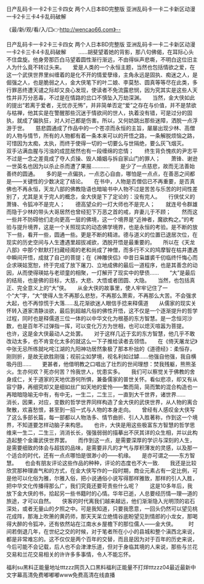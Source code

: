 日产乱码卡一卡2卡三卡四女
两个人日本BD完整版
亚洲乱码卡一卡二卡新区动漫
一卡2卡三卡4卡乱码破解


《最/新/观/看/入/口👉http://wencao66.com》--

日产乱码卡一卡2卡三卡四女
两个人日本BD完整版
亚洲乱码卡一卡二卡新区动漫
一卡2卡三卡4卡乱码破解
　　……胡斐望着她的背影，那八句佛偈，在耳际心头不住盘旋。他身旁那匹白马望着圆性渐行渐远，不由得纵声悲嘶，不明白这位旧主人为什么竟不转过头来。　　爱是人类的一个永恒主题，当然也包括情欲之爱，在这一个武侠世界里纠缠着的是化不开的情爱孽缘，主角永远是固执、痴迷之人，是倔强之人，也是脆弱之人，金大侠笔下的叶二娘、李莫愁、圆真等等尽在此类，多行罪恶终遭天谴之际却又良心发现，使读者不免流露悲悯，因为究其实是这些人天性并非万分恶毒，不过是在情路的岔口不慎坠入万劫深渊。　　当然，金大侠如此的提出“若离于爱者，无忧亦无怖”，并非简单否定“爱”之存在与价值，并不是禁欲与枯禅，他其实是在警醒那些沉迷于情欲间的世人，执着没有错，可是过分的固执，就成了偏执狂，对人对己都是伤害。所以，又何妨跳出那些迷障，洒脱一点浮游于世。　　慈悲圆通成了作品中的一个苍凉而永恒的主旨，屡屡出现少林、高僧的人物与情节，所有的人物都有着一条本来可以的开悟之路，一条解脱烦恼之路，可惜因为太痴，太执，而终于使得一切的一切要么与世隔绝，要么灰飞烟灭。　　双手沾满血腥与污浊的成昆居然也有一段缠绵的恋情；　　终生背负愧疚的尹志平不过是一念之差竟成了夺人贞操、毁人婚姻与拆自家山门的罪人；　　萧锋、谢逊一世英名也因为以杀止杀而遭了果报…………　　是少了一点慈悲，故而无法善始善终的圆通。　　多的是一点偏执，一点恣心自由，哪怕是一点点，在善恶之间都是——关键性的少数决定了结论。　　在书中，人物是否僧侣已不再重要，是否真佛也不再永恒，天龙八部的佛教隐语也暗喻书中人物不过是苦苦与乐苦的时间性差别了，尤其是关于完人的概念，金大侠是下了定论的：没有完人。　　行侠仗义的萧锋、令狐冲不是完人；　　德高望众的一灯大师也不是完人；　　就连号令群雄而隐于少林的带头大哥居然也曾经犯下万恶之首的戒，弃妻儿于不顾；　　然而这一些并不防碍他们走向更高一层的佛境，这一个境界是“近神者，魔欲构之。”的考验与提升境界，这是一个关照现实的动态佛学境界，也是永恒的考验。是不断的放下一些，看开一些，圆通一些。更是不断的精进。德与道义的位置已退居次位，在现实的历史空间与人生遭遇里超拔减欲，洒脱开悟是最重要的。　　所以在《天龙八部》中那个默默打扫藏经阁的老和尚成了神僧，而多行不义的鸠摩智在枯井遭遇中瞬间开悟，成就了自己的菩提；在《神雕侠侣》中昔日枭雄裘千仞临终忏悔心而企求瑛姑宽恕，终于完成了放下屠刀、立地成佛的最后一道程序，也是其善念的动因，从而使得瑛姑与老顽童的相聚，一灯解开了现实中的孽债……　　“大”是最后的结局，也是佛的目标，大慈，大悲、大悟或者团圆、大隐。　　当然，也包括真正、完全意义上的“大”侠。　　从金大侠的故事里，使人牢牢记住了一个“大”字，“大”使得人生不再那么悲愁，不再那么萧索，不再那么大苦。不会强求大起，也不再惊慌于大落……乱花渐欲迷人眼信手捻来释儒道　　从儒家的现实关怀转入道家清静淡欲，最后到超越凡俗的佛性开悟，这不仅是一个逐渐提升的哲学过程，同时也是释儒道三位一体的以中华文化为根基的东方智慧。是一念恒河沙数，也是百年不过弹指一挥，可以变化万方为世相，也可以熄灭喧嚣为菩提。　　也许，这是金大侠最动人之处罢。　　对于这样几近于玄的东方智慧，他几乎不敢改动太多，也不肯变化太多的就这么一下子推给读者去领悟。　　在《倚天屠龙记》中张无忌所练就叱咤江湖的九阳神功居然象极了那本朴拙的《道德经》：柔恒存，刚则折，是故无欲胜刚强；视前尘如梦境，视名利如过罅……他强自他强，我自横吸丹田……　　更甚者，他借明教之口唱出了壮烈的世间理想：焚我残躯，熊熊圣火。生亦何欢？死亦何苦？怜我世人，忧患实多。　　我们可以察觉关于佛教的舍身成仁，关于道家的天地优游何所惧，兼备儒家的普世关怀。看似悲凉，却又有从容宁静，再细究却又是细如丝广如天地的爱怜——繁而简，简而繁的混合构造也一再暗暗隐喻无中有，有中无，一生二，二生三，一直到大千世界，诸世界……　　消长，因果，对应，变数的哲学世界同样构造了金大侠的武侠世界，从人物的离合聚散，欢喜愁恨，甚至到一招一式与人物的本身走向。　　曾经有人感叹金大侠写了这么多部长篇，每一部都以人物浩多、情节曲折、引人入胜著称，作到这一个境界，不知道要怎样动脑子来构思。　　也许，大侠是用这些极富东方智慧的哲学思维来一生二，二生三，消消长长，强强弱弱的描摹出不厌其详的众生相，并以此构造起整个金庸武侠世界罢。　　而作到这一点，是需要深厚的学识与深刻的人生，是需要细致的体会与超拔的品味，是需要非凡的才气与厚积薄发的灵感，以及那一个适合的时代，还有一点点哪怕是很渺小的——机缘。　　是亦可谓之——东方智慧。　　也会有朋友评论这些作品的种种，评论的态度也不大一致.　　我还是比较欣赏那种理直气和的方式，在金大侠写作的一段时期，商业元素占有一定比例，可是他可以化俗为雅，尔雅入俗，把小说通俗小说写得那样雅致，那样的引人入胜，把中华文化传播得那么广，我们究竟还要苛责些什么呢？　　这是10多年后，我放下金大侠的书，拾起另一些书籍时的心情。华年已逝，人总要经历情—理—道的旅途，才可以自然。　　侠客的时代离我们越来越远，他们渐渐隐入光明顶的岩石深处，或者无量山的夕照之中。可是我知道，只要我愿意，一回头仍然可以望见桃花成阵，那海上吹箫的黄药师，那天天呆立绝情谷底盼望见到情郎的小龙女，那喝得大醉的令狐冲，还有依然站在江南水乡屋檐下的那位儒人——金大侠。
　　时间若倒退几年，在世纪之交的时候，对于笔者所在小小的县城和整个滇西北来说，都是非常难忘的。这不仅仅是两个百年的交替，而且是因为对于百年的历史来说，今后可能不会记载，后人也不会津津乐道，但对于身临其境的人来说，那些与兰花交易和兰花交易相关的许许多多事情，令人不能忘怀。





福利su黑料正能量地址tttzzz网页入口黑料福利正能量不打烊tttzzz04最近最新中文字幕高清免费嘟嘟嘟www免费高清在线直播
